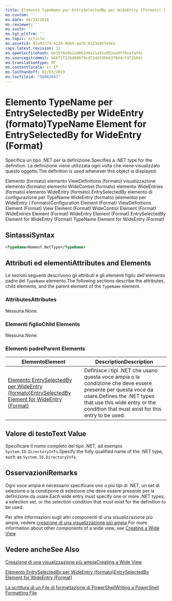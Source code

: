 ```yaml
---
title: Elemento TypeName per EntrySelectedBy per WideEntry (formato) | Microsoft Docs
ms.custom: ''
ms.date: 09/13/2016
ms.reviewer: ''
ms.suite: ''
ms.tgt_pltfrm: ''
ms.topic: article
ms.assetid: 81a91c74-6229-4b64-aa2b-9123e8b7e9e5
caps.latest.revision: 11
ms.openlocfilehash: be35f6e9e2ad0b2d9a21a91c053aa0f70cafaf9c
ms.sourcegitcommit: b6871f21bd666f9cd71dd336bb3f844cf472b56c
ms.translationtype: MT
ms.contentlocale: it-IT
ms.lasthandoff: 02/03/2019
ms.locfileid: "56862647"
---
```

# <a name="typename-element-for-entryselectedby-for-wideentry-format"></a><span data-ttu-id="92c8c-102">Elemento TypeName per EntrySelectedBy per WideEntry (formato)</span><span class="sxs-lookup"><span data-stu-id="92c8c-102">TypeName Element for EntrySelectedBy for WideEntry (Format)</span></span>

<span data-ttu-id="92c8c-103">Specifica un tipo .NET per la definizione.</span><span class="sxs-lookup"><span data-stu-id="92c8c-103">Specifies a .NET type for the definition.</span></span> <span data-ttu-id="92c8c-104">La definizione viene utilizzata ogni volta che viene visualizzato questo oggetto.</span><span class="sxs-lookup"><span data-stu-id="92c8c-104">The definition is used whenever this object is displayed.</span></span>

<span data-ttu-id="92c8c-105">Elemento (formato) elemento ViewDefinitions (formato) visualizzazione elemento (formato) elemento WideControl (formato) elemento WideEntries (formato) elemento WideEntry (formato) EntrySelectedBy elemento di configurazione per TypeName WideEntry (formato) (elemento) per WideEntry ( Formato)</span><span class="sxs-lookup"><span data-stu-id="92c8c-105">Configuration Element (Format) ViewDefinitions Element (Format) View Element (Format) WideControl Element (Format) WideEntries Element (Format) WideEntry Element (Format) EntrySelectedBy Element for WideEntry (Format) TypeName Element for WideEntry (Format)</span></span>

## <a name="syntax"></a><span data-ttu-id="92c8c-106">Sintassi</span><span class="sxs-lookup"><span data-stu-id="92c8c-106">Syntax</span></span>

```xml
<TypeName>Nameof.NetType</TypeName>
```

## <a name="attributes-and-elements"></a><span data-ttu-id="92c8c-107">Attributi ed elementi</span><span class="sxs-lookup"><span data-stu-id="92c8c-107">Attributes and Elements</span></span>

<span data-ttu-id="92c8c-108">Le sezioni seguenti descrivono gli attributi e gli elementi figlio dell'elemento padre del `TypeName` elemento.</span><span class="sxs-lookup"><span data-stu-id="92c8c-108">The following sections describe the attributes, child elements, and the parent element of the `TypeName` element.</span></span>

### <a name="attributes"></a><span data-ttu-id="92c8c-109">Attributes</span><span class="sxs-lookup"><span data-stu-id="92c8c-109">Attributes</span></span>

<span data-ttu-id="92c8c-110">Nessuna.</span><span class="sxs-lookup"><span data-stu-id="92c8c-110">None.</span></span>

### <a name="child-elements"></a><span data-ttu-id="92c8c-111">Elementi figlio</span><span class="sxs-lookup"><span data-stu-id="92c8c-111">Child Elements</span></span>

<span data-ttu-id="92c8c-112">Nessuna.</span><span class="sxs-lookup"><span data-stu-id="92c8c-112">None.</span></span>

### <a name="parent-elements"></a><span data-ttu-id="92c8c-113">Elementi padre</span><span class="sxs-lookup"><span data-stu-id="92c8c-113">Parent Elements</span></span>

|<span data-ttu-id="92c8c-114">Elemento</span><span class="sxs-lookup"><span data-stu-id="92c8c-114">Element</span></span>|<span data-ttu-id="92c8c-115">Description</span><span class="sxs-lookup"><span data-stu-id="92c8c-115">Description</span></span>|
|-------------|-----------------|
|[<span data-ttu-id="92c8c-116">Elemento EntrySelectedBy per WideEntry (formato)</span><span class="sxs-lookup"><span data-stu-id="92c8c-116">EntrySelectedBy Element for WideEntry (Format)</span></span>](./entryselectedby-element-for-wideentry-format.md)|<span data-ttu-id="92c8c-117">Definisce i tipi .NET che usano questa voce ampia o la condizione che deve essere presente per questa voce da usare.</span><span class="sxs-lookup"><span data-stu-id="92c8c-117">Defines the .NET types that use this wide entry or the condition that must exist for this entry to be used.</span></span>|

## <a name="text-value"></a><span data-ttu-id="92c8c-118">Valore di testo</span><span class="sxs-lookup"><span data-stu-id="92c8c-118">Text Value</span></span>

<span data-ttu-id="92c8c-119">Specificare il nome completo del tipo .NET, ad esempio `System.IO.DirectoryInfo`.</span><span class="sxs-lookup"><span data-stu-id="92c8c-119">Specify the fully qualified name of the .NET type, such as `System.IO.DirectoryInfo`.</span></span>

## <a name="remarks"></a><span data-ttu-id="92c8c-120">Osservazioni</span><span class="sxs-lookup"><span data-stu-id="92c8c-120">Remarks</span></span>

<span data-ttu-id="92c8c-121">Ogni voce ampia è necessario specificare uno o più tipi di .NET, un set di selezione o la condizione di selezione che deve essere presente per la definizione da usare.</span><span class="sxs-lookup"><span data-stu-id="92c8c-121">Each wide entry must specify one or more .NET types, a selection set, or the selection condition that must exist for the definition to be used.</span></span>

<span data-ttu-id="92c8c-122">Per altre informazioni sugli altri componenti di una visualizzazione più ampia, vedere [creazione di una visualizzazione più ampia](./creating-a-wide-view.md).</span><span class="sxs-lookup"><span data-stu-id="92c8c-122">For more information about other components of a wide view, see [Creating a Wide View](./creating-a-wide-view.md).</span></span>

## <a name="see-also"></a><span data-ttu-id="92c8c-123">Vedere anche</span><span class="sxs-lookup"><span data-stu-id="92c8c-123">See Also</span></span>

[<span data-ttu-id="92c8c-124">Creazione di una visualizzazione più ampia</span><span class="sxs-lookup"><span data-stu-id="92c8c-124">Creating a Wide View</span></span>](./creating-a-wide-view.md)

[<span data-ttu-id="92c8c-125">Elemento EntrySelectedBy per WideEntry (formato)</span><span class="sxs-lookup"><span data-stu-id="92c8c-125">EntrySelectedBy Element for WideEntry (Format)</span></span>](./entryselectedby-element-for-wideentry-format.md)

[<span data-ttu-id="92c8c-126">La scrittura di un File di formattazione di PowerShell</span><span class="sxs-lookup"><span data-stu-id="92c8c-126">Writing a PowerShell Formatting File</span></span>](./writing-a-powershell-formatting-file.md)
